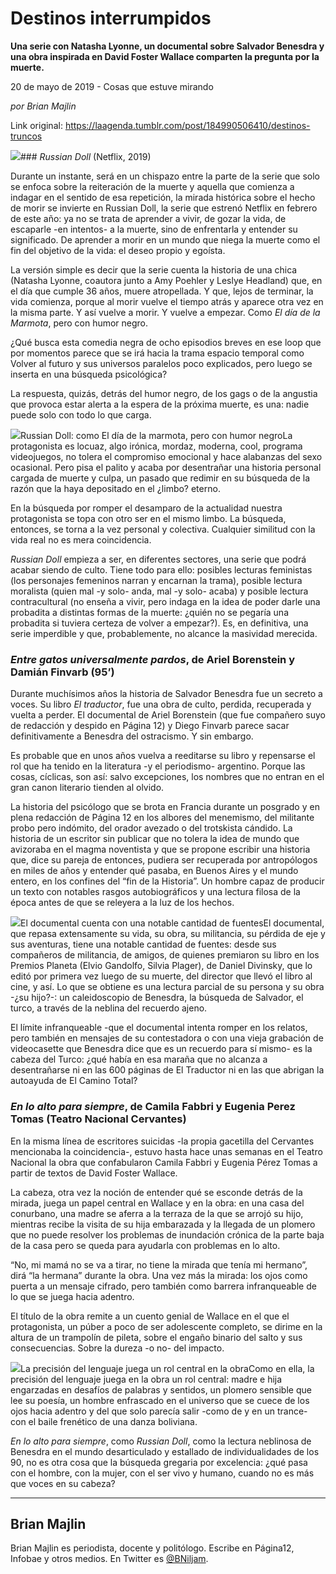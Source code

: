 # Destinos interrumpidos

**Una serie con Natasha Lyonne, un documental sobre Salvador Benesdra y una obra inspirada en David Foster Wallace comparten la pregunta por la muerte.**

20 de mayo de 2019 - Cosas que estuve mirando

_por Brian Majlin_

Link original: https://laagenda.tumblr.com/post/184990506410/destinos-truncos

![](https://64.media.tumblr.com/394ca2bb1977596f768bf6beea94df01/0c4ff49ee05f21b7-69/s500x750/b2c2703b1c363b7da243be6c4734cb508fac85be.jpg)### *Russian Doll* (Netflix, 2019)

Durante un instante, será en un chispazo entre la parte de la serie que solo se enfoca sobre la reiteración de la muerte y aquella que comienza a indagar en el sentido de esa repetición, la mirada histórica sobre el hecho de morir se invierte en Russian Doll, la serie que estrenó Netflix en febrero de este año: ya no se trata de aprender a vivir, de gozar la vida, de escaparle -en intentos- a la muerte, sino de enfrentarla y entender su significado. De aprender a morir en un mundo que niega la muerte como el fin del objetivo de la vida: el deseo propio y egoísta.


La versión simple es decir que la serie cuenta la historia de una chica (Natasha Lyonne, coautora junto a Amy Poehler y Leslye Headland) que, en el día que cumple 36 años, muere atropellada. Y que, lejos de terminar, la vida comienza, porque al morir vuelve el tiempo atrás y aparece otra vez en la misma parte. Y así vuelve a morir. Y vuelve a empezar. Como *El día de la Marmota*, pero con humor negro. 


¿Qué busca esta comedia negra de ocho episodios breves en ese loop que por momentos parece que se irá hacia la trama espacio temporal como Volver al futuro y sus universos paralelos poco explicados, pero luego se inserta en una búsqueda psicológica? 


La respuesta, quizás, detrás del humor negro, de los gags o de la angustia que provoca estar alerta a la espera de la próxima muerte, es una: nadie puede solo con todo lo que carga. 


![](https://64.media.tumblr.com/bd5d9f3d6094e3ece476dccb6e8f369b/0c4ff49ee05f21b7-5b/s500x750/ec954fe33bde57b76cc4e6a55a8fc490c06d4e64.png)Russian Doll: como El día de la marmota, pero con humor negroLa protagonista es locuaz, algo irónica, mordaz, moderna, cool, programa videojuegos, no tolera el compromiso emocional y hace alabanzas del sexo ocasional. Pero pisa el palito y acaba por desentrañar una historia personal cargada de muerte y culpa, un pasado que redimir en su búsqueda de la razón que la haya depositado en el ¿limbo? eterno. 


En la búsqueda por romper el desamparo de la actualidad nuestra protagonista se topa con otro ser en el mismo limbo. La búsqueda, entonces, se torna a la vez personal y colectiva. Cualquier similitud con la vida real no es mera coincidencia. 


*Russian Doll* empieza a ser, en diferentes sectores, una serie que podrá acabar siendo de culto. Tiene todo para ello: posibles lecturas feministas (los personajes femeninos narran y encarnan la trama), posible lectura moralista (quien mal -y solo- anda, mal -y solo- acaba) y posible lectura contracultural (no enseña a vivir, pero indaga en la idea de poder darle una probadita a distintas formas de la muerte: ¿quién no se pegaría una probadita si tuviera certeza de volver a empezar?). Es, en definitiva, una serie imperdible y que, probablemente, no alcance la masividad merecida. 


### *Entre gatos universalmente pardos*, de Ariel Borenstein y Damián Finvarb (95’)

Durante muchísimos años la historia de Salvador Benesdra fue un secreto a voces. Su libro *El traductor*, fue una obra de culto, perdida, recuperada y vuelta a perder. El documental de Ariel Borenstein (que fue compañero suyo de redacción y despido en Página 12) y Diego Finvarb parece sacar definitivamente a Benesdra del ostracismo. Y sin embargo. 


Es probable que en unos años vuelva a reeditarse su libro y repensarse el rol que ha tenido en la literatura -y el periodismo- argentino. Porque las cosas, cíclicas, son así: salvo excepciones, los nombres que no entran en el gran canon literario tienden al olvido.


La historia del psicólogo que se brota en Francia durante un posgrado y en plena redacción de Página 12 en los albores del menemismo, del militante probo pero indómito, del orador avezado o del trotskista cándido. La historia de un escritor sin publicar que no tolera la idea de mundo que avizoraba en el magma noventista y que se propone escribir una historia que, dice su pareja de entonces, pudiera ser recuperada por antropólogos en miles de años y entender qué pasaba, en Buenos Aires y el mundo entero, en los confines del “fin de la Historia”. Un hombre capaz de producir un texto con notables rasgos autobiográficos y una lectura filosa de la época antes de que se releyera a la luz de los hechos. 


![](https://64.media.tumblr.com/394ca2bb1977596f768bf6beea94df01/0c4ff49ee05f21b7-69/s500x750/b2c2703b1c363b7da243be6c4734cb508fac85be.jpg)El documental cuenta con una notable cantidad de fuentesEl documental, que repasa extensamente su vida, su obra, su militancia, su pérdida de eje y sus aventuras, tiene una notable cantidad de fuentes: desde sus compañeros de militancia, de amigos, de quienes premiaron su libro en los Premios Planeta (Elvio Gandolfo, Silvia Plager), de Daniel Divinsky, que lo editó por primera vez luego de su muerte, del director que llevó el libro al cine, y así. Lo que se obtiene es una lectura parcial de su persona y su obra -¿su hijo?-: un caleidoscopio de Benesdra, la búsqueda de Salvador, el turco, a través de la neblina del recuerdo ajeno. 


El límite infranqueable -que el documental intenta romper en los relatos, pero también en mensajes de su contestadora o con una vieja grabación de videocasette que Benesdra dice que es un recuerdo para sí mismo- es la cabeza del Turco: ¿qué había en esa maraña que no alcanza a desentrañarse ni en las 600 páginas de El Traductor ni en las que abrigan la autoayuda de El Camino Total?


### *En lo alto para siempre*, de Camila Fabbri y Eugenia Perez Tomas (Teatro Nacional Cervantes)

En la misma línea de escritores suicidas -la propia gacetilla del Cervantes mencionaba la coincidencia-, estuvo hasta hace unas semanas en el Teatro Nacional la obra que confabularon Camila Fabbri y Eugenia Pérez Tomas a partir de textos de David Foster Wallace. 


La cabeza, otra vez la noción de entender qué se esconde detrás de la mirada, juega un papel central en Wallace y en la obra: en una casa del conurbano, una madre se aferra a la terraza de la que se arrojó su hijo, mientras recibe la visita de su hija embarazada y la llegada de un plomero que no puede resolver los problemas de inundación crónica de la parte baja de la casa pero se queda para ayudarla con problemas en lo alto.


“No, mi mamá no se va a tirar, no tiene la mirada que tenía mi hermano”, dirá “la hermana” durante la obra. Una vez más la mirada: los ojos como puerta a un mensaje cifrado, pero también como barrera infranqueable de lo que se juega hacia adentro. 


El título de la obra remite a un cuento genial de Wallace en el que el protagonista, un púber a poco de ser adolescente completo, se dirime en la altura de un trampolín de pileta, sobre el engaño binario del salto y sus consecuencias. Sobre la dureza -o no- del impacto. 


![](https://64.media.tumblr.com/af7e3faca8a659d233e0576a15359a69/0c4ff49ee05f21b7-09/s500x750/041b894d9b740eef90ea73088c0dd85e7b9e19ac.jpg)La precisión del lenguaje juega un rol central en la obraComo en ella, la precisión del lenguaje juega en la obra un rol central: madre e hija engarzadas en desafíos de palabras y sentidos, un plomero sensible que lee su poesía, un hombre enfrascado en el universo que se cuece de los ojos hacia adentro y del que solo parecía salir -como de y en un trance- con el baile frenético de una danza boliviana. 


*En lo alto para siempre*, como *Russian Doll*, como la lectura neblinosa de Benesdra en el mundo desarticulado y estallado de individualidades de los 90, no es otra cosa que la búsqueda gregaria por excelencia: ¿qué pasa con el hombre, con la mujer, con el ser vivo y humano, cuando no es más que voces en su cabeza? 




---

Brian Majlin
------------

 Brian Majlin es periodista, docente y politólogo. Escribe en Página12, Infobae y otros medios. En Twitter es [@BNiljam](https://twitter.com/BNiljam). 


